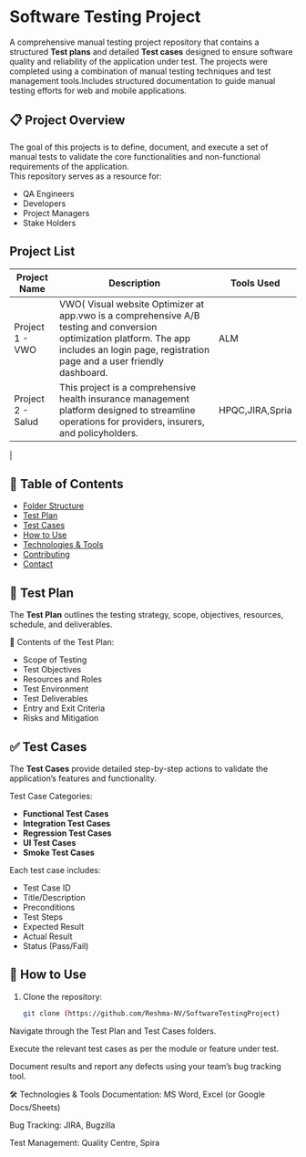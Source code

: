 # Software Testing Project
A comprehensive manual testing project repository that contains a structured **Test plans** and detailed **Test cases** designed to ensure software quality and reliability of the application under test. The projects were completed using a combination of manual testing techniques and test management tools.Includes structured documentation to guide manual testing efforts for web and mobile applications.

## 📋 Project Overview

The goal of this projects is to define, document, and execute a set of manual tests to validate the core functionalities and non-functional requirements of the application.  
This repository serves as a resource for:

- QA Engineers
- Developers
- Project Managers
- Stake Holders

## Project List

| Project Name      | Description               | Tools Used    |
|-------------------|---------------------------|---------------|
| Project 1 - VWO   | VWO( Visual website Optimizer at app.vwo is a comprehensive A/B testing and conversion optimization platform. The app includes an login page, registration page and a user friendly dashboard. | ALM           |   
| Project 2 - Salud | This project is a comprehensive health insurance management platform designed to streamline operations for providers, insurers, and policyholders.                      | HPQC,JIRA,Spria |
|

## 📌 Table of Contents

- [Folder Structure](#folder-structure)
- [Test Plan](#test-plan)
- [Test Cases](#test-cases)
- [How to Use](#how-to-use)
- [Technologies & Tools](#technologies--tools)
- [Contributing](#contributing)
- [Contact](#contact)


## 📝 Test Plan

The **Test Plan** outlines the testing strategy, scope, objectives, resources, schedule, and deliverables.

📄 
Contents of the Test Plan:

- Scope of Testing
- Test Objectives
- Resources and Roles
- Test Environment
- Test Deliverables
- Entry and Exit Criteria
- Risks and Mitigation

## ✅ Test Cases

The **Test Cases** provide detailed step-by-step actions to validate the application’s features and functionality.

Test Case Categories:

- **Functional Test Cases**
- **Integration Test Cases**
- **Regression Test Cases**
- **UI Test Cases**
- **Smoke Test Cases**

Each test case includes:

- Test Case ID
- Title/Description
- Preconditions
- Test Steps
- Expected Result
- Actual Result
- Status (Pass/Fail)

## 🚀 How to Use

1. Clone the repository:
   ```bash
   git clone (https://github.com/Reshma-NV/SoftwareTestingProject)
Navigate through the Test Plan and Test Cases folders.

Execute the relevant test cases as per the module or feature under test.

Document results and report any defects using your team’s bug tracking tool.

🛠️ Technologies & Tools
Documentation: MS Word, Excel (or Google Docs/Sheets)

Bug Tracking: JIRA, Bugzilla 

Test Management: Quality Centre, Spira 

